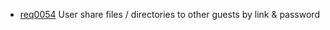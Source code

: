  * [req0054](https://github.com/DomainDrivenArchitecture/ddaRequirement/blob/master/en/requirements/req0054.md) User share files / directories to other guests by link & password